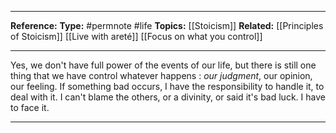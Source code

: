 ----

**Reference:**
**Type:** #permnote #life
**Topics:** [[Stoicism]]
**Related:** [[Principles of Stoicism]] [[Live with areté]] [[Focus on what you control]]

----

Yes, we don't have full power of the events of our life, but there is still one thing that we have control whatever happens : *our judgment*, our opinion, our feeling. If something bad occurs, I have the responsibility to handle it, to deal with it. I can't blame the others, or a divinity, or said it's bad luck. I have to face it. 

----
